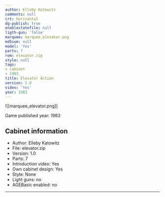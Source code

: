 ```yaml
---
author: Elleby Katowitz
comments: null
crt: horizontal
dg-publish: true
enablestatefile: null
ligth-gun: 'false'
marquee: marquee_elevator.png
md5sum: null
model: 'Yes'
parts: 7
rom: elevator.zip
style: null
tags:
- cabinet
- 1983
title: Elevator Action
version: 1.0
video: 'Yes'
year: 1983
---
```


![[marquee_elevator.png]]

Game published year: 1983

## Cabinet information

- Author: Elleby Katowitz
- File: elevator.zip
- Version: 1.0
- Parts: 7
- Introduction video: Yes
- Own cabinet design: Yes
- Style: None
- Light guns: no
- AGEBasic enabled: no

---
